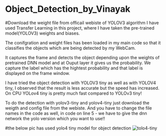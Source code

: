 # Object_Detection_by_Vinayak

#Download the weight file from officail webiste of YOLOV3 algorithm
I have used Transfer Learning in this project, where I have taken the pre-trained model(YOLOV3) weights and biases.

The conifgration and weight files has been loaded in my main code so that it classifies the objects which are being detected by my WebCam.

It captures the frame and detects the object depending upon the weights of pretrained DNN model and at Ouput layer it gives us the probability.
We capture the label which has the hightest probability and that label is displayed on the frame window.


I have tried the object detection with YOLOV3 tiny as well as with YOLOV4 tiny, I observed that the result is less accurate but the speed has increased.
On CPU YOLov4 tiny is pretty much fast compared to YOLOv3 tiny!

To do the detection with yolov3-tiny and yolov4-tiny just download the weigth and config file from the webiste.
And you have to change the file names in the code as well, in code on line 5 - we have to give the dnn network the yolo version which you want to use!!

#the below pic has used yolo4 tiny model for object detection
![tolo4-tiny](https://user-images.githubusercontent.com/92587549/139331930-bcf5d398-8ee6-4c68-9296-f773b10099d0.jpeg)
